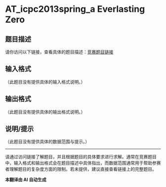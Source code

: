 # AT_icpc2013spring_a Everlasting Zero

## 题目描述

请你访问以下链接，查看具体的题目描述：[竞赛题目链接](https://atcoder.jp/contests/JAG2013Spring/tasks/icpc2013spring_a)

## 输入格式

（此题目没有提供具体的输入格式说明。）

## 输出格式

（此题目没有提供具体的输出格式说明。）

## 说明/提示

（此题目没有提供具体的数据范围与提示。）

---

请通过访问链接了解题目，并且根据题目的具体要求进行求解。通常在竞赛题目中，输入格式和输出格式会在题目描述中具体指出，而数据范围通常用于帮助参赛者理解题目的复杂度方面的限制。若未提供，建议直接查看链接上的完整题目。

 **本翻译由 AI 自动生成**